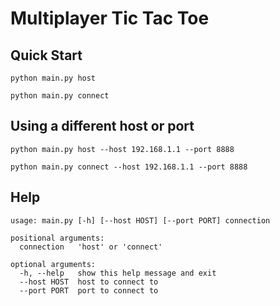 # Multiplayer Tic Tac Toe

## Quick Start

```
python main.py host
```

```
python main.py connect
```

## Using a different host or port

```
python main.py host --host 192.168.1.1 --port 8888
```

```
python main.py connect --host 192.168.1.1 --port 8888
```

## Help

```
usage: main.py [-h] [--host HOST] [--port PORT] connection

positional arguments:
  connection   'host' or 'connect'

optional arguments:
  -h, --help   show this help message and exit
  --host HOST  host to connect to
  --port PORT  port to connect to
```
